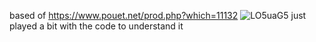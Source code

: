 based of https://www.pouet.net/prod.php?which=11132
![LO5uaG5](https://github.com/den-lei/doscube/assets/162214816/f579d7bc-e808-44b8-bca8-886a71359333)
just played a bit with the code to understand it
